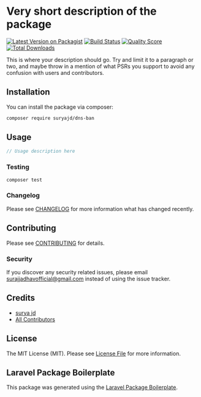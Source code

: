 # Very short description of the package

[![Latest Version on Packagist](https://img.shields.io/packagist/v/suryajd/dns-ban.svg?style=flat-square)](https://packagist.org/packages/suryajd/dns-ban)
[![Build Status](https://img.shields.io/travis/suryajd/dns-ban/master.svg?style=flat-square)](https://travis-ci.org/suryajd/dns-ban)
[![Quality Score](https://img.shields.io/scrutinizer/g/suryajd/dns-ban.svg?style=flat-square)](https://scrutinizer-ci.com/g/suryajd/dns-ban)
[![Total Downloads](https://img.shields.io/packagist/dt/suryajd/dns-ban.svg?style=flat-square)](https://packagist.org/packages/suryajd/dns-ban)

This is where your description should go. Try and limit it to a paragraph or two, and maybe throw in a mention of what PSRs you support to avoid any confusion with users and contributors.

## Installation

You can install the package via composer:

```bash
composer require suryajd/dns-ban
```

## Usage

``` php
// Usage description here
```

### Testing

``` bash
composer test
```

### Changelog

Please see [CHANGELOG](CHANGELOG.md) for more information what has changed recently.

## Contributing

Please see [CONTRIBUTING](CONTRIBUTING.md) for details.

### Security

If you discover any security related issues, please email surajjadhavofficial@gmail.com instead of using the issue tracker.

## Credits

- [surya jd](https://github.com/suryajd)
- [All Contributors](../../contributors)

## License

The MIT License (MIT). Please see [License File](LICENSE.md) for more information.

## Laravel Package Boilerplate

This package was generated using the [Laravel Package Boilerplate](https://laravelpackageboilerplate.com).